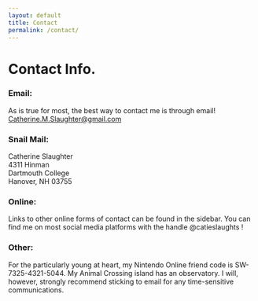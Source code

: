 ```yaml
---
layout: default
title: Contact
permalink: /contact/
---
```

# Contact Info.

### Email:
As is true for most, the best way to contact me is through email!
<br><a href="mailto:catherine.m.slaughter@gmail.com"> <i class="fas fa-envelope"></i> Catherine.M.Slaughter@gmail.com</a>

### Snail Mail:
Catherine Slaughter
<br>4311 Hinman
<br>Dartmouth College
<br>Hanover, NH 03755

### Online:
Links to other online forms of contact can be found in the sidebar.
You can find me on most social media platforms with the handle @catieslaughts !

### Other:
For the particularly young at heart, my Nintendo Online friend code is SW-7325-4321-5044. My Animal Crossing island has an observatory. I will, however, strongly recommend sticking to email for any time-sensitive communications.
